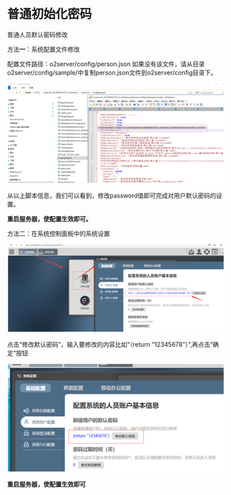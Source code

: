 # 普通初始化密码

普通人员默认密码修改

方法**一**：系统配置文件修改

配置文件路径：o2server/config/person.json 如果没有该文件，请从目录o2server/config/sample/中复制person.json文件到o2server/config目录下。

![](../../.gitbook/assets/image%20%2828%29.png)


从以上脚本信息，我们可以看到，修改password值即可完成对用户默认密码的设置。

**重启服务器，使配置生效即可。**

方法二：在系统控制面板中的系统设置

![](../../.gitbook/assets/image%20%2835%29.png)

点击“修改默认密码”，输入要修改的内容比如“（return “12345678”）”,再点击“确定”按钮

![](../../.gitbook/assets/image%20%282%29.png)

**重启服务器，使配置生效即可**


